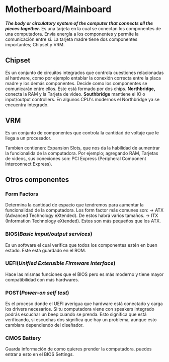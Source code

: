 # Motherboard/Mainboard

***The body or circulatory system of the computer that connects all the pieces together.*** Es una tarjeta en la cual se conectan los componentes de una computadora. Envía energía a los componentes y permite la comunicación entre sí. La tarjeta madre tiene dos componentes importantes; Chipset y VRM.

## Chipset

Es un conjunto de circuitos integrados que controla cuestiones relacionadas al hardware, como por ejemplo entablar la conexión correcta entre la placa madre y los demás componentes. Decide como los componentes se comunicarán entre ellos. Este está formado por dos chips. **Northbridge,** conecta la RAM y la Tarjeta de video. **Southbridge**  mantiene el IO o input/output controllers. En algunos CPU's modernos el Northbridge ya se encuentra integrado.

## VRM

Es un conjunto de componentes que controla la cantidad de voltaje que le llega a un procesador.

Tambien contienen: Expansion Slots, que nos da la habilidad de aumentrar la funcionalida de la computadora. Por ejemplo; agregando RAM, Tarjetas de videos, sus conexiones son: PCI Express (Peripheral Component Interconnect Express).

## Otros componentes 	

### Form Factors

Determina la cantidad de espacio que tendremos para aumentar la funcionalidad de la computadora. Los form factor más comunes son:
   → ATX (Advanced Technology eXtended). De estos habrá varios tamaños.
   → ITX (Information Technology eXtended). Estos son más pequeños que los ATX.

### BIOS(*Basic imput/output services*)

Es un software el cual verifica que todos los componentes estén en buen estado. Este está guardado en el ROM.

### UEFI(*Unified Extensible Firmware Interface*)

Hace las mismas funciones que el BIOS pero es más moderno y tiene mayor compatibilidad con más hardwares.

### POST(*Power-on self test*)

Es el proceso donde el UEFI averigua que hardware está conectado y carga los drivers necesarios. Si tu computadora viene con speakers integrado podrás escuchar un beep cuando se prenda. Esto significa que está verificando, si escuchas dos significa que hay un problema, aunque esto cambiara dependiendo del diseñador.

### CMOS Battery

Guarda información de como quieres prender la computadora. puedes entrar a esto en el BIOS Settings.